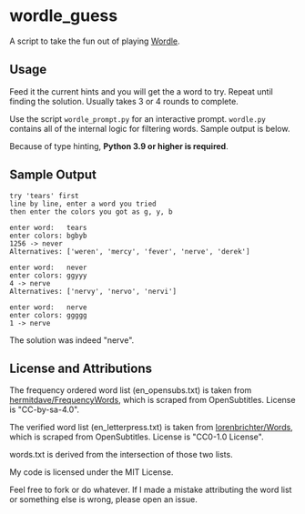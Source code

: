 # wordle_guess
A script to take the fun out of playing [Wordle](https://www.powerlanguage.co.uk/wordle/).


## Usage
Feed it the current hints and you will get the a word to try. Repeat until finding the solution. Usually takes 3 or 4 rounds to complete.

Use the script `wordle_prompt.py` for an interactive prompt. `wordle.py` contains all of the internal logic for filtering words. Sample output is below.

Because of type hinting, **Python 3.9 or higher is required**.


## Sample Output
```
try 'tears' first
line by line, enter a word you tried
then enter the colors you got as g, y, b

enter word:   tears
enter colors: bgbyb
1256 -> never
Alternatives: ['weren', 'mercy', 'fever', 'nerve', 'derek']

enter word:   never
enter colors: ggyyy
4 -> nerve
Alternatives: ['nervy', 'nervo', 'nervi']

enter word:   nerve
enter colors: ggggg
1 -> nerve
```
The solution was indeed "nerve".


## License and Attributions
The frequency ordered word list (en_opensubs.txt) is taken from [hermitdave/FrequencyWords](https://github.com/hermitdave/FrequencyWords), which is scraped from OpenSubtitles. License is "CC-by-sa-4.0".

The verified word list (en_letterpress.txt) is taken from [lorenbrichter/Words](https://github.com/lorenbrichter/Words), which is scraped from OpenSubtitles. License is "CC0-1.0 License".

words.txt is derived from the intersection of those two lists.

My code is licensed under the MIT License. 

Feel free to fork or do whatever. If I made a mistake attributing the word list or something else is wrong, please open an issue.
